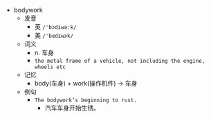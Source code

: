 - bodywork
  - 发音
    - 英 `/'bɔdiwəːk/`
    - 美 `/'bɑdɪwɝk/`
  - 词义
    - n. 车身
    - `the metal frame of a vehicle, not including the engine, wheels etc`
  - 记忆
    - body(车身) + work(操作机件) → 车身
  - 例句
    - `The bodywork’s beginning to rust.`
      - 汽车车身开始生锈。

